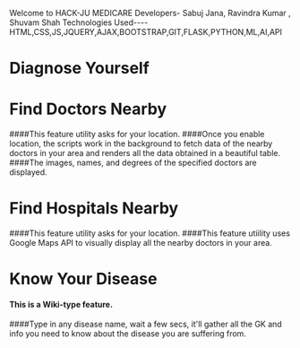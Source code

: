 Welcome to HACK-JU MEDICARE
Developers- Sabuj Jana, Ravindra Kumar , Shuvam Shah
Technologies Used---- HTML,CSS,JS,JQUERY,AJAX,BOOTSTRAP,GIT,FLASK,PYTHON,ML,AI,API

# Diagnose Yourself



# Find Doctors Nearby
####This feature utility asks for your location.
####Once you enable location, the scripts work in the background to fetch data of the nearby doctors in your area and renders all the data obtained in a beautiful table.
####The images, names, and degrees of the specified doctors are displayed.

# Find Hospitals Nearby
####This feature utility asks for your location.
####This feature utiility uses Google Maps API to visually display all the nearby doctors in your area.

# Know Your Disease
#### This is a Wiki-type feature.
####Type in any disease name, wait a few secs, it'll gather all the GK and info you need to know about the disease you are suffering from.





